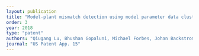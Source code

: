 ```yaml
---
layout: publication
title: "Model-plant mismatch detection using model parameter data clustering for paper machines or other systems"
order: 3
year: 2018
type: "patent"
authors: "Qiugang Lu, Bhushan Gopaluni, Michael Forbes, Johan Backstrom, Guy A. Dumont, Philip Loewen"
journal: "US Patent App. 15"
---
```

